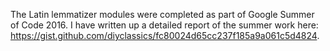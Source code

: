 The Latin lemmatizer modules were completed as part of Google Summer of Code 
2016. I have written up a detailed report of the summer work here: 
https://gist.github.com/diyclassics/fc80024d65cc237f185a9a061c5d4824.
